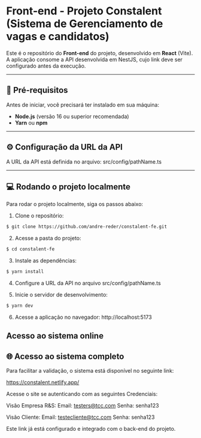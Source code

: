 # Front-end - Projeto Constalent (Sistema de Gerenciamento de vagas e candidatos)

Este é o repositório do **Front-end** do projeto, desenvolvido em **React** (Vite).
A aplicação consome a API desenvolvida em NestJS, cujo link deve ser configurado antes da execução.

---

## 🚀 Pré-requisitos

Antes de iniciar, você precisará ter instalado em sua máquina:

- **Node.js** (versão 16 ou superior recomendada)
- **Yarn** ou **npm**

---

## ⚙️ Configuração da URL da API

A URL da API está definida no arquivo:
src/config/pathName.ts

---

## 💻 Rodando o projeto localmente

Para rodar o projeto localmente, siga os passos abaixo:

1. Clone o repositório:
```bash
$ git clone https://github.com/andre-reder/constalent-fe.git
```

2. Acesse a pasta do projeto:
```bash
$ cd constalent-fe
```

3. Instale as dependências:
```bash
$ yarn install
```

4. Configure a URL da API no arquivo src/config/pathName.ts

5. Inicie o servidor de desenvolvimento:
```bash
$ yarn dev
```

6. Acesse a aplicação no navegador:
http://localhost:5173


## Acesso ao sistema online

## 🌐 Acesso ao sistema completo
Para facilitar a validação, o sistema está disponível no seguinte link:

https://constalent.netlify.app/

Acesse o site se autenticando com as seguintes Credenciais:

Visão Empresa R&S:
Email: testers@tcc.com
Senha: senha123

Visão Cliente:
Email: testecliente@tcc.com
Senha: senha123

Este link já está configurado e integrado com o back-end do projeto.
